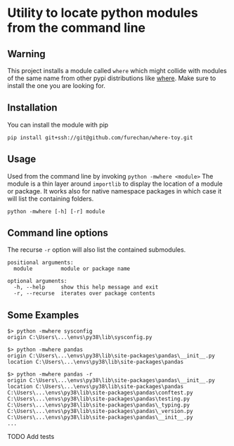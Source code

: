 # Utility to locate python modules from the command line 


## Warning

This project installs a module called ```where```
which might collide with modules of the same name from other pypi distributions like [where](https://pypi.org/project/where/).
Make sure to install the one you are looking for.

## Installation

You can install the module with pip

```console
pip install git+ssh://git@github.com/furechan/where-toy.git
```

## Usage

Used from the command line by invoking ```python -mwhere <module>```
The module is a thin layer around ```importlib``` to display the location of a module or package.
It works also for native namespace packages in which case it will list the containing folders.


```console
python -mwhere [-h] [-r] module
```

## Command line options

The recurse ```-r``` option will also list the contained submodules.

```console
positional arguments:
  module         module or package name

optional arguments:
  -h, --help     show this help message and exit
  -r, --recurse  iterates over package contents
```

## Some Examples

```console
$> python -mwhere sysconfig 
origin C:\Users\...\envs\py38\lib\sysconfig.py

$> python -mwhere pandas      
origin C:\Users\...\envs\py38\lib\site-packages\pandas\__init__.py
location C:\Users\...\envs\py38\lib\site-packages\pandas

$> python -mwhere pandas -r 
origin C:\Users\...\envs\py38\lib\site-packages\pandas\__init__.py
location C:\Users\...\envs\py38\lib\site-packages\pandas
C:\Users\...\envs\py38\lib\site-packages\pandas\conftest.py
C:\Users\...\envs\py38\lib\site-packages\pandas\testing.py
C:\Users\...\envs\py38\lib\site-packages\pandas\_typing.py
C:\Users\...\envs\py38\lib\site-packages\pandas\_version.py
C:\Users\...\envs\py38\lib\site-packages\pandas\__init__.py
...
```

TODO Add tests
